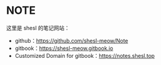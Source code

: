 # NOTE
这里是 shesl 的笔记网站：

- github：https://github.com/shesl-meow/Note
- gitbook：https://shesl-meow.gitbook.io
- Customized Domain for gitbook：https://notes.shesl.top
